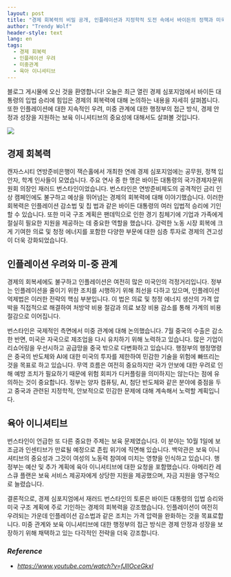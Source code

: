 ```yaml
---
layout: post
title: "경제 회복력의 비밀 공개, 인플레이션과 지정학적 도전 속에서 바이든의 정책과 미국 구조 계획이 미국 경제를 형성하는 방법 "
author: "Trendy Wolf"
header-style: text
lang: en
tags:
  - 경제 회복력
  - 인플레이션 우려
  - 미중관계
  - 육아 이니셔티브
---
```


블로그 게시물에 오신 것을 환영합니다! 오늘은 최근 열린 경제 심포지엄에서 바이든 대통령의 입법 승리에 힘입은 경제의 회복력에 대해 논의하는 내용을 자세히 살펴봅니다. 또한 인플레이션에 대한 지속적인 우려, 미중 관계에 대한 행정부의 접근 방식, 경제 안정과 성장을 지원하는 보육 이니셔티브의 중요성에 대해서도 살펴볼 것입니다. 

<img
    src="https://i.ytimg.com/vi/fJllOceGkxI/hqdefault.jpg"
/>






## 경제 회복력

캔자스시티 연방준비은행이 잭슨홀에서 개최한 연례 경제 심포지엄에는 공무원, 정책 입안자, 학계 인사들이 모였습니다. 주요 연사 중 한 명은 바이든 대통령의 국가경제자문위원회 의장인 재러드 번스타인이었습니다. 번스타인은 연방준비제도의 공격적인 금리 인상 캠페인에도 불구하고 예상을 뛰어넘는 경제의 회복력에 대해 이야기했습니다. 이러한 회복력은 인플레이션 감소법 및 칩 법과 같은 바이든 대통령의 여러 입법적 승리에 기인할 수 있습니다. 또한 미국 구조 계획은 팬데믹으로 인한 경기 침체기에 기업과 가족에게 절실히 필요한 지원을 제공하는 데 중요한 역할을 했습니다. 강력한 노동 시장 회복에 크게 기여한 의료 및 청정 에너지를 포함한 다양한 부문에 대한 심층 투자로 경제의 견고성이 더욱 강화되었습니다. 



## 인플레이션 우려와 미-중 관계

경제의 회복세에도 불구하고 인플레이션은 여전히 많은 미국인의 걱정거리입니다. 정부는 인플레이션을 줄이기 위한 조치를 시행하기 위해 최선을 다하고 있으며, 인플레이션 억제법은 이러한 전략의 핵심 부분입니다. 이 법은 의료 및 청정 에너지 생산의 가격 압박을 직접적으로 해결하여 처방약 비용 절감과 의료 보장 비용 감소를 통해 가계의 비용 절감으로 이어집니다. 

번스타인은 국제적인 측면에서 미중 관계에 대해 논의했습니다. 7월 중국의 수출은 감소한 반면, 미국은 자국으로 제조업을 다시 유치하기 위해 노력하고 있습니다. 많은 기업이 리쇼어링을 우선시하고 공급망을 중국 밖으로 다변화하고 있습니다. 행정부의 행정명령은 중국의 반도체와 AI에 대한 미국의 투자를 제한하여 민감한 기술을 위험에 빠뜨리는 것을 목표로 하고 있습니다. 무역 흐름은 여전히 중요하지만 국가 안보에 대한 우려로 인해 예방 조치가 필요하기 때문에 위험 회피가 디커플링을 의미하지는 않는다는 점에 유의하는 것이 중요합니다. 정부는 양자 컴퓨팅, AI, 첨단 반도체와 같은 분야에 중점을 두고 중국과 관련된 지정학적, 안보적으로 민감한 문제에 대해 계속해서 노력할 계획입니다. 


## 육아 이니셔티브 

번스타인이 언급한 또 다른 중요한 주제는 보육 문제였습니다. 이 분야는 10월 1일에 보조금과 인센티브가 만료될 예정으로 존립 위기에 직면해 있습니다. 백악관은 보육 이니셔티브의 중요성과 그것이 여성의 노동력 참여에 미치는 영향을 인식하고 있습니다. 행정부는 예산 및 추가 계획에 육아 이니셔티브에 대한 요청을 포함했습니다. 아메리칸 레스큐 플랜은 보육 서비스 제공자에게 상당한 지원을 제공했으며, 자금 지원을 영구적으로 늘렸습니다.

결론적으로, 경제 심포지엄에서 재러드 번스타인의 토론은 바이든 대통령의 입법 승리와 미국 구조 계획에 주로 기인하는 경제의 회복력을 강조했습니다. 인플레이션이 여전히 우려되는 가운데 인플레이션 감소법과 같은 조치는 가격 압력을 완화하는 것을 목표로합니다. 미중 관계와 보육 이니셔티브에 대한 행정부의 접근 방식은 경제 안정과 성장을 보장하기 위해 채택하고 있는 다각적인 전략을 더욱 강조합니다. 


### _Reference_
- _https://www.youtube.com/watch?v=fJllOceGkxI_

